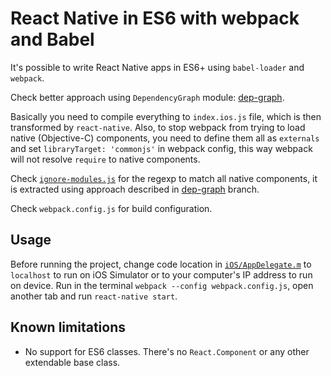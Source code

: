 # React Native in ES6 with webpack and Babel

It's possible to write React Native apps in ES6+ using `babel-loader` and `webpack`.

Check better approach using `DependencyGraph` module: [dep-graph](https://github.com/roman01la/react-native-babel/tree/dep-graph).

Basically you need to compile everything to `index.ios.js` file, which is then transformed by `react-native`. Also, to stop webpack from trying to load native (Objective-C) components, you need to define them all as `externals` and set `libraryTarget: 'commonjs'` in webpack config, this way webpack will not resolve `require` to native components.

Check [`ignore-modules.js`](ignore-modules.js) for the regexp to match all native components, it is extracted using approach described in [dep-graph](https://github.com/roman01la/react-native-babel/tree/dep-graph) branch.

Check `webpack.config.js` for build configuration.

## Usage

Before running the project, change code location in [`iOS/AppDelegate.m`](https://github.com/roman01la/react-native-babel/blob/master/iOS/AppDelegate.m#L29) to `localhost` to run on iOS Simulator or to your computer's IP address to run on device.
Run in the terminal `webpack --config webpack.config.js`, open another tab and run `react-native start`.

## Known limitations

- No support for ES6 classes. There's no `React.Component` or any other extendable base class.
